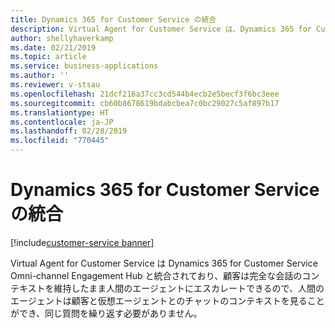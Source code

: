 ```yaml
---
title: Dynamics 365 for Customer Service の統合
description: Virtual Agent for Customer Service は、Dynamics 365 for Customer Service と密接に統合されています。
author: shellyhaverkamp
ms.date: 02/21/2019
ms.topic: article
ms.service: business-applications
ms.author: ''
ms.reviewer: v-stsau
ms.openlocfilehash: 21dcf216a37cc3cd544b4ecb2e5becf3f6bc3eee
ms.sourcegitcommit: cb60b8678619bdabcbea7c0bc29027c5af897b17
ms.translationtype: HT
ms.contentlocale: ja-JP
ms.lasthandoff: 02/28/2019
ms.locfileid: "770445"
---
```

# <a name="integration-with-dynamics-365-for-customer-service"></a>Dynamics 365 for Customer Service の統合
[!include[customer-service banner](../../../includes/customer-service.md)]


Virtual Agent for Customer Service は Dynamics 365 for Customer Service Omni-channel Engagement Hub と統合されており、顧客は完全な会話のコンテキストを維持したまま人間のエージェントにエスカレートできるので、人間のエージェントは顧客と仮想エージェントとのチャットのコンテキストを見ることができ、同じ質問を繰り返す必要がありません。
